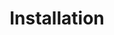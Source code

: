 ---
title: Installation
show_read_time: false
canonical_url: 'https://docs.projectcalico.org/v2.6/getting-started/rkt/installation/index'
---